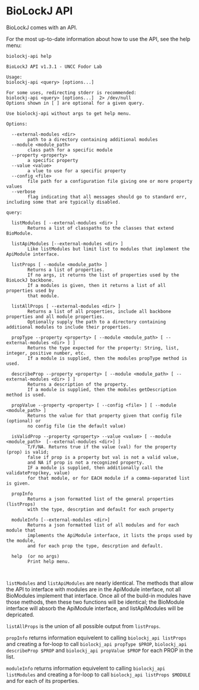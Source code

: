 # BioLockJ API                                      
                                      
BioLockJ comes with an API.                                      
                                      
For the most up-to-date information about how to use the API, see the help menu:                                      
                   
                   
`biolockj-api help`                   
                   
```                   
BioLockJ API v1.3.1 - UNCC Fodor Lab                   
                   
Usage:                   
biolockj-api <query> [options...]                   
                   
For some uses, redirecting stderr is recommended:                   
biolockj-api <query> [options...]  2> /dev/null                   
Options shown in [ ] are optional for a given query.                   
                   
Use biolockj-api without args to get help menu.                   
                   
Options:                   
                   
  --external-modules <dir>                   
        path to a directory containing additional modules                   
  --module <module_path>                   
        class path for a specific module                   
  --property <property>                   
        a specific property                   
  --value <value>                   
        a vlue to use for a specific property                   
  --config <file>                   
        file path for a configuration file giving one or more property values                   
  --verbose                   
        flag indicating that all messages should go to standard err, including some that are typically disabled.                   
                   
query:                   
                   
  listModules [ --external-modules <dir> ]                   
        Returns a list of classpaths to the classes that extend BioModule.                   
                   
  listApiModules [--external-modules <dir> ]                   
        Like listModules but limit list to modules that implement the ApiModule interface.                   
                   
  listProps [ --module <module_path> ]                   
        Returns a list of properties.                   
        If no args, it returns the list of properties used by the BioLockJ backbone.                   
        If a modules is given, then it returns a list of all properties used by                   
        that module.                   
                   
  listAllProps [ --external-modules <dir> ]                   
        Returns a list of all properties, include all backbone properties and all module properties.                   
        Optionally supply the path to a directory containing additional modules to include their properties.                   
                   
  propType --property <property> [ --module <module_path> [ --external-modules <dir> ] ]                   
        Returns the type expected for the property: String, list, integer, positive number, etc.                   
        If a module is supplied, then the modules propType method is used.                   
                   
  describeProp --property <property> [ --module <module_path> [ --external-modules <dir> ] ]                   
        Returns a description of the property.                   
        If a module is supplied, then the modules getDescription method is used.                   
                   
  propValue --property <property> [ --config <file> ] [ --module <module_path> ]                   
        Returns the value for that property given that config file (optional) or                    
        no config file (ie the default value)                   
                   
  isValidProp --property <property> --value <value> [ --module <module_path>  [--external-modules <dir>] ]                   
        T/F/NA. Returns true if the value (val) for the property (prop) is valid;                   
        false if prop is a property but val is not a valid value,                   
        and NA if prop is not a recognized property.                   
        IF a module is supplied, then additionally call the validateProp(key, value)                   
        for that module, or for EACH module if a comma-separated list is given.                   
                   
  propInfo                   
        Returns a json formatted list of the general properties (listProps)                   
        with the type, descrption and default for each property                   
                   
  moduleInfo [--external-modules <dir>]                   
        Returns a json formatted list of all modules and for each module that                    
        implements the ApiModule interface, it lists the props used by the module,                   
        and for each prop the type, descrption and default.                   
                   
  help  (or no args)                   
        Print help menu.                   
                   
                   
```                   
                   
`listModules` and `listApiModules` are nearly identical.  The methods that allow the API to interface with modules are in the ApiModule interface, not all BioModules implement that interface.  Once all of the build-in modules have those methods, then these two functions will be identical; the BioModule interface will absorb the ApiModule interface, and listApiModules will be depricated.                   
                   
`listAllProps` is the union of all possible output from `listProps`.                   
                   
`propInfo` returns information equivelent to calling `biolockj_api listProps` and creating a for-loop to call `biolockj_api propType $PROP`, `biolockj_api describeProp $PROP` and `biolockj_api propValue $PROP` for each PROP in the list.                   
                   
`moduleInfo` returns information equivelent to calling `biolockj_api listModules` and creating a for-loop to call `biolockj_api listProps $MODULE` and for each of its properties.                   
